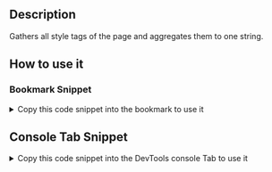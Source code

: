 ## Description

Gathers all style tags of the page and aggregates them to one string.

## How to use it

<!-- START-HOW_TO[] -->




### Bookmark Snippet



<details>

<summary>Copy this code snippet into the bookmark to use it</summary>


```javascript

javascript:(() => {console.log(Array.from(document.querySelectorAll('style'))
    .map(a => a.innerText)
    .reduce((a, b) => a + b));
})()
``` 




</details>



## Console Tab Snippet

<details>

<summary>Copy this code snippet into the DevTools console Tab to use it</summary>


```javascript

console.log(Array.from(document.querySelectorAll('style'))
    .map(a => a.innerText)
    .reduce((a, b) => a + b));

``` 




</details>




<!-- END-HOW_TO -->
















